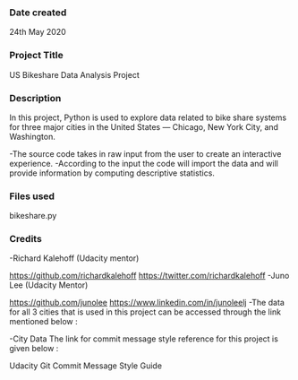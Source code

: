 ### Date created
24th May 2020

### Project Title
US Bikeshare Data Analysis Project

### Description
In this project, Python is used to explore data related to bike share systems for three major cities in the United States — Chicago, New York City, and Washington.

-The source code takes in raw input from the user to create an interactive experience.
-According to the input the code will import the data and will provide information by computing descriptive statistics.


### Files used
bikeshare.py

### Credits
-Richard Kalehoff (Udacity mentor)

https://github.com/richardkalehoff
https://twitter.com/richardkalehoff
-Juno Lee (Udacity Mentor)

https://github.com/junolee
https://www.linkedin.com/in/junoleelj
-The data for all 3 cities that is used in this project can be accessed through the link mentioned below :

-City Data
The link for commit message style reference for this project is given below :

Udacity Git Commit Message Style Guide
